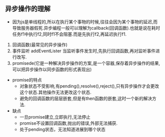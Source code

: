 ## 异步操作的理解
+ 因为js是单线程的,所以在执行某个事物的时候,往往会因为某个事物的延迟,而导致服务器假死.异步编程一般可以理解为callback(回调函数).也就是说在耗时任务f1中执行f2,同时f1不会阻塞.而是先执行f2,再延迟执行f1.

1. 回调函数(最常见的异步操作)
2. 事件监听 addEventLister 当监听事件发生时,先执行回调函数,再对监听事件进行改写.
3. promisede(它是一种解决异步操作的方案,是一个容器,保存着异步操作的结果,可以把异步操作以同步函数的形式表现出)
+ promise的特点
    - 对象状态不受影响,有pending(),resolve(),reject(),只有异步操作才会更改这个状态.其他操作无法更改这个状态.
    - 避免的回调函数的层层嵌套,但是有then函数的嵌套,这时一个新的解决方法.
+ 缺点
    - 一旦promise建立,立即执行,无法停止
    - promise不设置回调函数,抛出的错误,外部无法捕获.
    - 处于pending状态，无法知道进展到哪个状态

